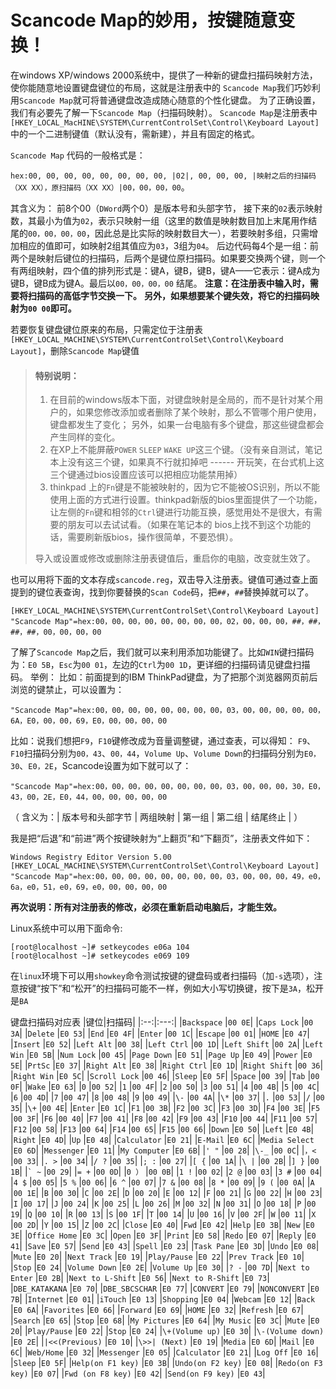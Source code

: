 # Scancode Map的妙用，按键随意变换！

在windows XP/windows 2000系统中，提供了一种新的键盘扫描码映射方法，使你能随意地设置键盘键位的布局，这就是注册表中的 `Scancode Map`我们巧妙利用`Scancode Map`就可将普通键盘改造成随心随意的个性化键盘。
为了正确设置，我们有必要先了解一下`Scancode Map`（扫描码映射）。
`Scancode Map`是注册表中
`[HKEY_LOCAL_MacHINE\SYSTEM\CurrentControlSet\Control\Keyboard Layout]`
中的一个二进制键值（默认没有，需新建），并且有固定的格式。

`Scancode Map` 代码的一般格式是：

`hex:00, 00, 00, 00, 00, 00, 00, 00, |02|, 00, 00, 00, |映射之后的扫描码（XX XX），原扫描码（XX XX）|00，00，00，00`。

其含义为：
前8个00（`DWord`两个0）是版本号和头部字节，
接下来的`02`表示映射数，其最小为值为`02`，表示只映射一组（这里的数值是映射数目加上末尾用作结尾的`00，00，00，00`，因此总是比实际的映射数目大一），若要映射多组，只需增加相应的值即可，如映射2组其值应为`03`，3组为`04`。
后边代码每4个是一组：前两个是映射后键位的扫描码，后两个是键位原扫描码。如果要交换两个键，则一个有两组映射，四个值的排列形式是：键A，键B，键B，键A——它表示：键A成为键B，键B成为键A。最后以`00，00，00，00` 结尾。
**注意：在注册表中输入时，需要将扫描码的高低字节交换一下。**
**另外，如果想要某个键失效，将它的扫描码映射为`00 00`即可。**

若要恢复键盘键位原来的布局，只需定位于注册表`[HKEY_LOCAL_MACHINE\SYSTEM\CurrentControlSet\Control\Keyboard Layout]`，删除`Scancode Map`键值

>#### 特别说明：
>1. 在目前的windows版本下面，对键盘映射是全局的，而不是针对某个用户的，如果您修改添加或者删除了某个映射，那么不管哪个用户使用，键盘都发生了变化；
>另外，如果一台电脑有多个键盘，那这些键盘都会产生同样的变化。
>2. 在XP上不能屏蔽`POWER` `SLEEP` `WAKE UP`这三个键。（没有亲自测试，笔记本上没有这三个键，如果真不行就扣掉吧 ------ 开玩笑，在台式机上这三个键通过bios设置应该可以把相应功能禁用掉）
>3. thinkpad 上的`Fn`键是不能被映射的，因为它不能被OS识别，所以不能使用上面的方式进行设置。thinkpad新版的bios里面提供了一个功能，让左侧的`Fn`键和相邻的`Ctrl`键进行功能互换，感觉用处不是很大，有需要的朋友可以去试试看。（如果在笔记本的 bios上找不到这个功能的话，需要刷新版bios，操作很简单，不要恐惧）。  
>
>导入或设置或修改或删除注册表键值后，重启你的电脑，改变就生效了。

也可以用将下面的文本存成`scancode.reg`，双击导入注册表。键值可通过查上面提到的键位表查询，找到你要替换的`Scan Code`码，把`##`，`##`替换掉就可以了。

```Windows Registry Editor Version 5.00
[HKEY_LOCAL_MACHINE\SYSTEM\CurrentControlSet\Control\Keyboard Layout] 
"Scancode Map"=hex:00，00，00，00，00，00，00，00，02，00，00，00，##，##，##，##，00，00，00，00
```

了解了`Scancode Map`之后，我们就可以来利用添加功能键了。比如`WIN`键扫描码为：`E0 5B`，`Esc`为`00 01`，左边的`Ctrl`为`00 1D`，更详细的扫描码请见键盘扫描码。
举例：
比如：前面提到的IBM ThinkPad键盘，为了把那个浏览器网页前后浏览的键禁止，可以设置为： 

```
"Scancode Map"=hex:00，00，00，00，00，00，00，00，03，00，00，00，00，00，6A，E0，00，00，69，E0，00，00，00，00 
```
比如：说我们想把`F9`，`F10`键修改成为音量调整键，通过查表，可以得知：
`F9`、`F10`扫描码分别为`00，43`、`00，44`，`Volume Up`、`Volume Down`的扫描码分别为`E0，30`、`E0，2E`，Scancode设置为如下就可以了： 

```
"Scancode Map"=hex:00，00，00，00，00，00，00，00，03，00，00，00，30，E0，43，00，2E，E0，44，00，00，00，00，00 
```
（ 含义为：| 版本号和头部字节 | 两组映射 | 第一组 | 第二组 | 结尾终止 | ）

我是把“后退”和“前进”两个按键映射为“上翻页”和“下翻页”，注册表文件如下：
```
Windows Registry Editor Version 5.00
[HKEY_LOCAL_MACHINE\SYSTEM\CurrentControlSet\Control\Keyboard Layout]
"Scancode Map"=hex:00，00，00，00，00，00，00，00，03，00，00，00，49，e0，6a，e0，51，e0，69，e0，00，00，00，00
```
**再次说明：所有对注册表的修改，必须在重新启动电脑后，才能生效。**

Linux系统中可以用下面命令:
```
[root@localhost ~]# setkeycodes e06a 104
[root@localhost ~]# setkeycodes e069 109
```
在`linux`环境下可以用`showkey`命令测试按键的键盘码或者扫描码（加`-s`选项），注意按键“按下”和“松开”的扫描码可能不一样，例如大小写切换键，按下是`3A`，松开是`BA`

键盘扫描码对应表
|键位|扫描码|
|:--:|:---:|
|`Backspace`        |`00 0E`|
|`Caps Lock`        |`00 3A`|
|`Delete`           |`E0 53`|
|`End`              |`E0 4F`|
|`Enter`			|`00 1C`|
|`Escape`			|`00 01`|
|`HOME`			    |`E0 47`|
|`Insert`			|`E0 52`|
|`Left Alt`			|`00 38`|
|`Left Ctrl`		|`00 1D`|
|`Left Shift`		|`00 2A`|
|`Left Win`			|`E0 5B`|
|`Num Lock`			|`00 45`|
|`Page Down`		|`E0 51`|
|`Page Up`			|`E0 49`|
|`Power`			|`E0 5E`|
|`PrtSc`			|`E0 37`|
|`Right Alt`		|`E0 38`|
|`Right Ctrl`		|`E0 1D`|
|`Right Shift`		|`00 36`|
|`Right Win`		|`E0 5C`|
|`Scroll Lock`		|`00 46`|
|`Sleep`			|`E0 5F`|
|`Space`			|`00 39`|
|`Tab`	        	|`00 0F`|
|`Wake`		       	|`E0 63`|
|`0`	           	|`00 52`|
|`1`		    	|`00 4F`|
|`2`    			|`00 50`|
|`3`    			|`00 51`|
|`4`    			|`00 4B`|
|`5`    			|`00 4C`|
|`6`    			|`00 4D`|
|`7`    			|`00 47`|
|`8`    			|`00 48`|
|`9`    			|`00 49`|
|`\-`   			|`00 4A`|
|`\*`   			|`00 37`|
|`.`    			|`00 53`|
|`/`    			|`00 35`|
|`\+`   			|`00 4E`|
|`Enter`			|`E0 1C`|
|`F1`   			|`00 3B`|
|`F2`   			|`00 3C`|
|`F3`   			|`00 3D`|
|`F4`   			|`00 3E`|
|`F5`   			|`00 3F`|
|`F6`   			|`00 40`|
|`F7`   			|`00 41`|
|`F8`   			|`00 42`|
|`F9`   			|`00 43`|
|`F10`  			|`00 44`|
|`F11`  			|`00 57`|
|`F12`  			|`00 58`|
|`F13`  			|`00 64`|
|`F14`  			|`00 65`|
|`F15`   			|`00 66`|
|`Down` 			|`E0 50`|
|`Left` 			|`E0 4B`|
|`Right`			|`E0 4D`|
|`Up`   			|`E0 48`|
|`Calculator`		|`E0 21`|
|`E-Mail`			|`E0 6C`|
|`Media Select`		|`E0 6D`|
|`Messenger`		|`E0 11`|
|`My Computer`		|`E0 6B`|
|`' "`	    		|`00 28`|
|`\-_`	    		|`00 0C`|
|`，<`	    		|`00 33`|
|`. >`	    		|`00 34`|
|`/ ?`	    		|`00 35`|
|`; :`	    		|`00 27`|
|`[ {`	    		|`00 1A`|
|`\ |`	    		|`00 2B`|
|`] }`	    		|`00 1B`|
|`` ` ~ ``          |`00 29`|
|`= +`	    		|`00 0D`|
|`0 ）`	    		|`00 0B`|
|`1 !`	    		|`00 02`|
|`2 @`	    		|`00 03`|
|`3 #`	    		|`00 04`|
|`4 $`	    		|`00 05`|
|`5 %`	    		|`00 06`|
|`6 ^`	    		|`00 07`|
|`7 &`	    		|`00 08`|
|`8 *`	    		|`00 09`|
|`9 (`	    		|`00 0A`|
|`A`	    		|`00 1E`|
|`B`	    		|`00 30`|
|`C`	    		|`00 2E`|
|`D`	    		|`00 20`|
|`E`	    		|`00 12`|
|`F`	    		|`00 21`|
|`G`	    		|`00 22`|
|`H`	    		|`00 23`|
|`I`	    		|`00 17`|
|`J`	    		|`00 24`|
|`K`	    		|`00 25`|
|`L`	    		|`00 26`|
|`M`	    		|`00 32`|
|`N`	    		|`00 31`|
|`O`	    		|`00 18`|
|`P`	    		|`00 19`|
|`Q`	    		|`00 10`|
|`R`	    		|`00 13`|
|`S`	    		|`00 1F`|
|`T`	    		|`00 14`|
|`U`	    		|`00 16`|
|`V`	    		|`00 2F`|
|`W`	    		|`00 11`|
|`X`	    		|`00 2D`|
|`Y`	    		|`00 15`|
|`Z`	    		|`00 2C`|
|`Close`   			|`E0 40`|
|`Fwd`	    		|`E0 42`|
|`Help`	    		|`E0 3B`|
|`New`	    		|`E0 3E`|
|`Office Home`		|`E0 3C`|
|`Open`		    	|`E0 3F`|
|`Print`			|`E0 58`|
|`Redo`		    	|`E0 07`|
|`Reply`			|`E0 41`|
|`Save`		    	|`E0 57`|
|`Send`		    	|`E0 43`|
|`Spell`			|`E0 23`|
|`Task Pane`		|`E0 3D`|
|`Undo`		    	|`E0 08`|
|`Mute`		    	|`E0 20`|
|`Next Track`		|`E0 19`|
|`Play/Pause`		|`E0 22`|
|`Prev Track`		|`E0 10`|
|`Stop`			    |`E0 24`|
|`Volume Down`		|`E0 2E`|
|`Volume Up`		|`E0 30`|
|`? -`			    |`00 7D`|
|`Next to Enter`	|`E0 2B`|
|`Next to L-Shift`  |`E0 56`|
|`Next to R-Shift`  |`E0 73`|
|`DBE_KATAKANA`		|`E0 70`|
|`DBE_SBCSCHAR`		|`E0 77`|
|`CONVERT`			|`E0 79`|
|`NONCONVERT`		|`E0 7B`|
|`Internet`			|`E0 01`|
|`iTouch`			|`E0 13`|
|`Shopping`			|`E0 04`|
|`Webcam`			|`E0 12`|
|`Back`	    		|`E0 6A`|
|`Favorites`		|`E0 66`|
|`Forward`			|`E0 69`|
|`HOME`	    		|`E0 32`|
|`Refresh`			|`E0 67`|
|`Search`			|`E0 65`|
|`Stop`	    		|`E0 68`|
|`My Pictures`		|`E0 64`|
|`My Music`			|`E0 3C`|
|`Mute`		    	|`E0 20`|
|`Play/Pause`		|`E0 22`|
|`Stop`		    	|`E0 24`|
|`\+(Volume up)`   	|`E0 30`|
|`\-(Volume down)`  |`E0 2E`|
|`|<<(Previous)`	|`E0 10`|
|`\>>| (Next)`		|`E0 19`|
|`Media`			|`E0 6D`|
|`Mail`			    |`E0 6C`|
|`Web/Home`			|`E0 32`|
|`Messenger`		|`E0 05`|
|`Calculator`       |`E0 21`|
|`Log Off`          |`E0 16`|
|`Sleep`            |`E0 5F`|
|`Help(on F1 key)`  |`E0 3B`|
|`Undo(on F2 key)`  |`E0 08`|
|`Redo(on F3 key)`  |`E0 07`|
|`Fwd (on F8 key)`  |`E0 42`|
|`Send(on F9 key)`  |`E0 43`|
